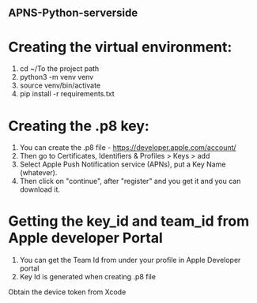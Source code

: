 ## APNS-Python-serverside


# Creating the virtual environment:
  1. cd ~/To the project path
  2. python3 -m venv venv
  3. source venv/bin/activate
  4. pip install -r requirements.txt
  
# Creating the .p8 key:
  1. You can create the .p8 file - https://developer.apple.com/account/
  2. Then go to Certificates, Identifiers & Profiles > Keys > add
  3. Select Apple Push Notification service (APNs), put a Key Name (whatever).
  4. Then click on "continue", after "register" and you get it and you can download it.
  
# Getting the key_id and team_id from Apple developer Portal
  1. You can get the Team Id from under your profile in Apple Developer portal
  2. Key Id is generated when creating .p8 file


Obtain the device token from Xcode


